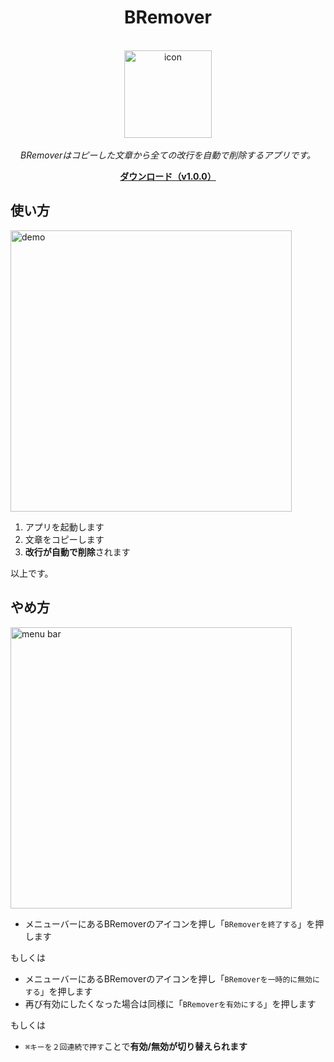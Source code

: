 <h1 align="center">BRemover</h1>

<p align="center">
  <br>
  <img width="140" alt="icon" src="https://user-images.githubusercontent.com/81478000/134816848-3aa9a90d-2c61-4dee-a757-066e886e4c47.png">
  <br>
  <br>
  <i>BRemoverはコピーした文章から全ての改行を自動で削除するアプリです。</i>
</p>

<p align="center">
  <a href="https://github.com/kensuzuk/BRemover.app/releases/download/v1.0.0/BRemover.dmg"><strong>ダウンロード（v1.0.0）</strong></a>
</p>

## 使い方
<img width="450" alt="demo" src="https://user-images.githubusercontent.com/81478000/134819421-05310ff4-9b61-4113-a496-0a1d45ed24db.gif">

1. アプリを起動します
2. 文章をコピーします
3. **改行が自動で削除**されます

以上です。

## やめ方
<img width="450" alt="menu bar" src="https://user-images.githubusercontent.com/81478000/134817451-b0a2aa3f-045c-4e81-ae09-36c89d1a7e20.png">

* メニューバーにあるBRemoverのアイコンを押し「`BRemoverを終了する`」を押します

もしくは

* メニューバーにあるBRemoverのアイコンを押し「`BRemoverを一時的に無効にする`」を押します
* 再び有効にしたくなった場合は同様に「`BRemoverを有効にする`」を押します

もしくは

* `⌘キーを２回連続で押す`ことで**有効/無効が切り替えられます**
